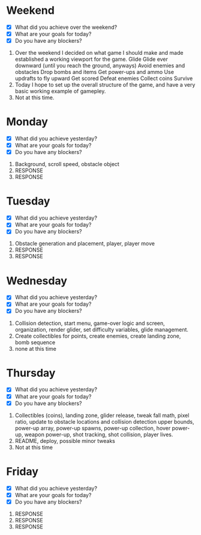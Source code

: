 # Weekend
- [x] What did you achieve over the weekend?
- [x] What are your goals for today?
- [x] Do you have any blockers?
1. Over the weekend I decided on what game I should make and made established a working viewport for the game.
    Glide
        Glide ever downward (until you reach the ground, anyways)
        Avoid enemies and obstacles
        Drop bombs and items
        Get power-ups and ammo
        Use updrafts to fly upward
        Get scored
        Defeat enemies
        Collect coins
        Survive
2. Today I hope to set up the overall structure of the game, and have a very basic working example of gamepley.
3. Not at this time.

# Monday
- [x] What did you achieve yesterday?
- [x] What are your goals for today?
- [x] Do you have any blockers?
1. Background, scroll speed, obstacle object
2. RESPONSE
3. RESPONSE

# Tuesday
- [x] What did you achieve yesterday?
- [x] What are your goals for today?
- [x] Do you have any blockers?
1. Obstacle generation and placement, player, player move
2. RESPONSE
3. RESPONSE

# Wednesday
- [x] What did you achieve yesterday?
- [x] What are your goals for today?
- [x] Do you have any blockers?
1. Collision detection, start menu, game-over logic and screen, organization, render glider, set difficulty variables, glide management.
2. Create collectibles for points, create enemies, create landing zone, bomb sequence
3. none at this time

# Thursday
- [x] What did you achieve yesterday?
- [x] What are your goals for today?
- [x] Do you have any blockers?
1. Collectibles (coins), landing zone, glider release, tweak fall math, pixel ratio, update to obstacle locations and collision detection upper bounds, power-up array, power-up spawns, power-up collection, hover power-up, weapon power-up, shot tracking, shot collision, player lives.
2. README, deploy, possible minor tweaks
3. Not at this time

# Friday
- [x] What did you achieve yesterday?
- [x] What are your goals for today?
- [x] Do you have any blockers?
1. RESPONSE
2. RESPONSE
3. RESPONSE

